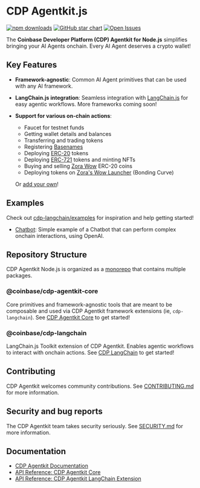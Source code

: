 # CDP Agentkit.js

[![npm downloads](https://img.shields.io/npm/dm/@coinbase/cdp-agentkit-core?style=flat-square)](https://www.npmjs.com/package/@coinbase/cdp-agentkit-core)
[![GitHub star chart](https://img.shields.io/github/stars/coinbase/cdp-agentkit-nodejs?style=flat-square)](https://star-history.com/#coinbase/cdp-agentkit-nodejs)
[![Open Issues](https://img.shields.io/github/issues-raw/coinbase/cdp-agentkit-nodejs?style=flat-square)](https://github.com/coinbase/cdp-agentkit-nodejs/issues)

The **Coinbase Developer Platform (CDP) Agentkit for Node.js** simplifies bringing your AI Agents onchain. Every AI Agent deserves a crypto wallet!

## Key Features
- **Framework-agnostic**: Common AI Agent primitives that can be used with any AI framework.
- **LangChain.js integration**: Seamless integration with [LangChain.js](https://js.langchain.com/docs/introduction/) for easy agentic workflows. More frameworks coming soon!
- **Support for various on-chain actions**:

  - Faucet for testnet funds
  - Getting wallet details and balances
  - Transferring and trading tokens
  - Registering [Basenames](https://www.base.org/names)
  - Deploying [ERC-20](https://www.coinbase.com/learn/crypto-glossary/what-is-erc-20) tokens
  - Deploying [ERC-721](https://www.coinbase.com/learn/crypto-glossary/what-is-erc-721) tokens and minting NFTs
  - Buying and selling [Zora Wow](https://wow.xyz/) ERC-20 coins
  - Deploying tokens on [Zora's Wow Launcher](https://wow.xyz/mechanics) (Bonding Curve)
  
  Or [add your own](./CONTRIBUTING.md#adding-an-action-to-agentkit-core)!

## Examples
Check out [cdp-langchain/examples](./cdp-langchain/examples) for inspiration and help getting started!
- [Chatbot](./cdp-langchain/examples/chatbot/README.md): Simple example of a Chatbot that can perform complex onchain interactions, using OpenAI.

## Repository Structure
CDP Agentkit Node.js is organized as a [monorepo](https://en.wikipedia.org/wiki/Monorepo) that contains multiple packages.

### @coinbase/cdp-agentkit-core
Core primitives and framework-agnostic tools that are meant to be composable and used via CDP Agentkit framework extensions (ie, `cdp-langchain`).
See [CDP Agentkit Core](./cdp-agentkit-core/README.md) to get started!

### @coinbase/cdp-langchain
LangChain.js Toolkit extension of CDP Agentkit. Enables agentic workflows to interact with onchain actions.
See [CDP LangChain](./cdp-langchain/README.md) to get started!

## Contributing
CDP Agentkit welcomes community contributions.
See [CONTRIBUTING.md](CONTRIBUTING.md) for more information.

## Security and bug reports
The CDP Agentkit team takes security seriously.
See [SECURITY.md](SECURITY.md) for more information.

## Documentation
- [CDP Agentkit Documentation](https://docs.cdp.coinbase.com/agentkit/docs/welcome)
- [API Reference: CDP Agentkit Core](https://coinbase.github.io/cdp-agentkit-nodejs/cdp-agentkit-core/index.html)
- [API Reference: CDP Agentkit LangChain Extension](https://coinbase.github.io/cdp-agentkit-nodejs/cdp-langchain/index.html)
